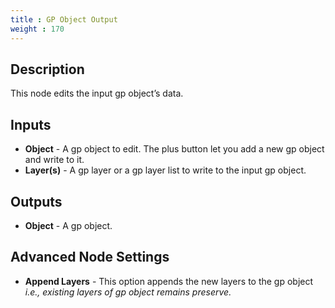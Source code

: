 ```yaml
---
title : GP Object Output
weight : 170
---
```


## Description

This node edits the input gp object’s data.

## Inputs

- **Object** - A gp object to edit. The plus button let you add a new gp object and write to it.
- **Layer(s)** - A gp layer or a gp layer list to write to the input gp object.

## Outputs

- **Object** - A gp object.

## Advanced Node Settings

- **Append Layers** - This option appends the new layers to the gp object *i.e., existing layers of gp object remains preserve.*
